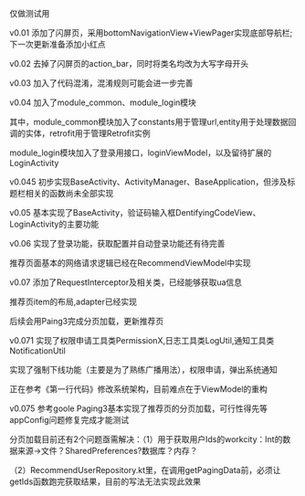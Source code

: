 仅做测试用

v0.01 添加了闪屏页，采用bottomNavigationView+ViewPager实现底部导航栏;下一次更新准备添加小红点

v0.02 去掉了闪屏页的action_bar，同时将类名均改为大写字母开头

v0.03 加入了代码混淆，混淆规则可能会进一步完善

v0.04 加入了module_common、module_login模块

其中，module_common模块加入了constants用于管理url,entity用于处理数据回调的实体，retrofit用于管理Retrofit实例

module_login模块加入了登录用接口，loginViewModel，以及留待扩展的LoginActivity

v0.045 初步实现BaseActivity、ActivityManager、BaseApplication，但涉及标题栏相关的函数尚未全部实现

v0.05 基本实现了BaseActivity，验证码输入框DentifyingCodeView、LoginActivity的主要功能

v0.06 实现了登录功能，获取配置并自动登录功能还有待完善
      
推荐页面基本的网络请求逻辑已经在RecommendViewModel中实现

v0.07 添加了RequestInterceptor及相关类，已经能够获取ua信息

推荐页item的布局,adapter已经实现

后续会用Paing3完成分页加载，更新推荐页

v0.071 实现了权限申请工具类PermissionX,日志工具类LogUtil,通知工具类NotificationUtil

实现了强制下线功能（主要是为了熟练广播用法），权限申请，弹出系统通知

正在参考《第一行代码》修改系统架构，目前难点在于ViewModel的重构

v0.075 参考goole Paging3基本实现了推荐页的分页加载，可行性得先等appConfig问题修复完成才能测试

分页加载目前还有2个问题亟需解决：（1）用于获取用户Ids的workcity：Int的数据来源->文件？SharedPreferences?数据库？内存？

（2）RecommendUserRepository.kt里，在调用getPagingData前，必须让getIds函数跑完获取结果，目前的写法无法实现此效果
